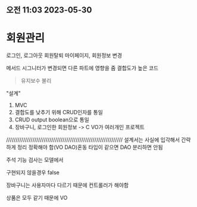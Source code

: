 ## 오전 11:03 2023-05-30

# 회원관리
로그인, 로그아웃
회원탈퇴
마이페이지, 회원정보 변경

메서드 시그니터가 변경되면 다른 파트에 영향을 줌
결합도가 높은 코드
> 유지보수 불리

"설계"

1. MVC
2. 결합도를 낮추기 위해 CRUD인자를 통일
3. CRUD output boolean으로 통일
4. 장바구니, 로그인한 회원정보 -> C
	VO가 여러개인 프로젝트

//////////////////////////////////////////////////////////////
설계서는 사실에 입각해서
간략하게 정리
정확해야 함(VO DAO)혼동
타입이 같으면 DAO 분리하면 안됨


주석
기능 검사는 모델에서

구현되지 않을경우 false


장바구니는 사용자마다 다르기 때문에
컨트롤러가 해야함

상품은 모두 같기 때문에 VO
